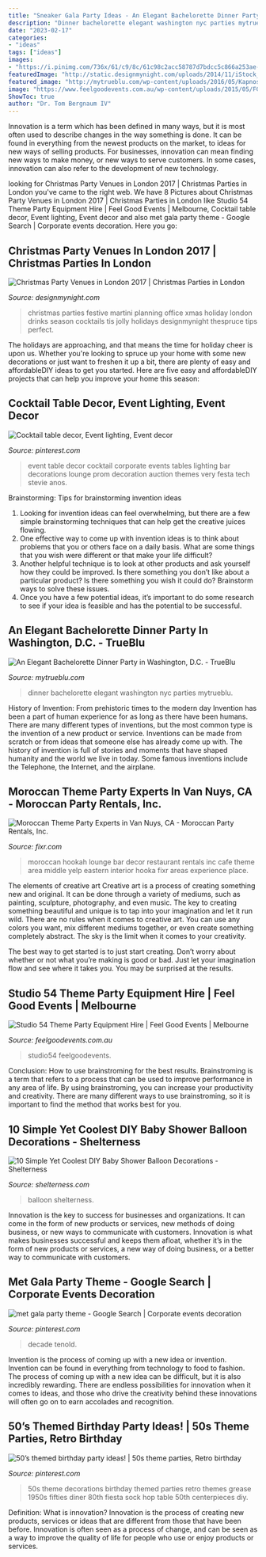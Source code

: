 ```yaml
---
title: "Sneaker Gala Party Ideas - An Elegant Bachelorette Dinner Party In Washington, D.c."
description: "Dinner bachelorette elegant washington nyc parties mytrueblu"
date: "2023-02-17"
categories:
- "ideas"
tags: ["ideas"]
images:
- "https://i.pinimg.com/736x/61/c9/8c/61c98c2acc58787d7bdcc5c866a253ae--corporate-events-decor-event-decor.jpg"
featuredImage: "http://static.designmynight.com/uploads/2014/11/iStock_000014722799Medium-1200x796-optimised.jpg"
featured_image: "http://mytrueblu.com/wp-content/uploads/2016/05/Kapnos_061-683x1024.jpg"
image: "https://www.feelgoodevents.com.au/wp-content/uploads/2015/05/FGE-Studio54-519111-0074-scaled-scaled.jpg"
ShowToc: true
author: "Dr. Tom Bergnaum IV"
---
```



Innovation is a term which has been defined in many ways, but it is most often used to describe changes in the way something is done. It can be found in everything from the newest products on the market, to ideas for new ways of selling products. For businesses, innovation can mean finding new ways to make money, or new ways to serve customers. In some cases, innovation can also refer to the development of new technology.

	

		
looking for Christmas Party Venues in London 2017 | Christmas Parties in London you've came to the right web. We have 8 Pictures about Christmas Party Venues in London 2017 | Christmas Parties in London like Studio 54 Theme Party Equipment Hire | Feel Good Events | Melbourne, Cocktail table decor, Event lighting, Event decor and also met gala party theme - Google Search | Corporate events decoration. Here you go:
		
    
## Christmas Party Venues In London 2017 | Christmas Parties In London

<img loading=lazy src="http://static.designmynight.com/uploads/2014/11/iStock_000014722799Medium-1200x796-optimised.jpg" onerror="this.onerror=null;this.src='https://tse4.mm.bing.net/th?id=OIP.VUFeh4b9jdn1sMxyLzw9pQHaE6&amp;pid=15.1';" alt="Christmas Party Venues in London 2017 | Christmas Parties in London">

_Source: designmynight.com_

>christmas parties festive martini planning office xmas holiday london drinks season cocktails tis jolly holidays designmynight thespruce tips perfect. 

	

The holidays are approaching, and that means the time for holiday cheer is upon us. Whether you're looking to spruce up your home with some new decorations or just want to freshen it up a bit, there are plenty of easy and affordableDIY ideas to get you started. Here are five easy and affordableDIY projects that can help you improve your home this season: 

    
## Cocktail Table Decor, Event Lighting, Event Decor

<img loading=lazy src="https://i.pinimg.com/736x/61/c9/8c/61c98c2acc58787d7bdcc5c866a253ae--corporate-events-decor-event-decor.jpg" onerror="this.onerror=null;this.src='https://tse2.mm.bing.net/th?id=OIP.KwQSYkQV0SdrbI9FqrJoaQHaLK&amp;pid=15.1';" alt="Cocktail table decor, Event lighting, Event decor">

_Source: pinterest.com_

>event table decor cocktail corporate events tables lighting bar decorations lounge prom decoration auction themes very festa tech stevie anos. 

	

Brainstorming: Tips for brainstorming invention ideas
1. Looking for invention ideas can feel overwhelming, but there are a few simple brainstorming techniques that can help get the creative juices flowing.
2. One effective way to come up with invention ideas is to think about problems that you or others face on a daily basis. What are some things that you wish were different or that make your life difficult?
3. Another helpful technique is to look at other products and ask yourself how they could be improved. Is there something you don’t like about a particular product? Is there something you wish it could do? Brainstorm ways to solve these issues.
4. Once you have a few potential ideas, it’s important to do some research to see if your idea is feasible and has the potential to be successful.

    
## An Elegant Bachelorette Dinner Party In Washington, D.C. - TrueBlu

<img loading=lazy src="http://mytrueblu.com/wp-content/uploads/2016/05/Kapnos_061-683x1024.jpg" onerror="this.onerror=null;this.src='https://tse1.mm.bing.net/th?id=OIP.xMYSDa6B8JNYbQ6NIfWQtwHaLG&amp;pid=15.1';" alt="An Elegant Bachelorette Dinner Party in Washington, D.C. - TrueBlu">

_Source: mytrueblu.com_

>dinner bachelorette elegant washington nyc parties mytrueblu. 

	

History of Invention: From prehistoric times to the modern day
Invention has been a part of human experience for as long as there have been humans. There are many different types of inventions, but the most common type is the invention of a new product or service. Inventions can be made from scratch or from ideas that someone else has already come up with. The history of invention is full of stories and moments that have shaped humanity and the world we live in today. Some famous inventions include the Telephone, the Internet, and the airplane.

    
## Moroccan Theme Party Experts In Van Nuys, CA - Moroccan Party Rentals, Inc.

<img loading=lazy src="http://cdn.fixr.com/serviceproviders/moroccan-party-rentals-inc.9504974721c9968e43b48cc2fedc1ac5-rg-403x604.jpg" onerror="this.onerror=null;this.src='https://tse1.mm.bing.net/th?id=OIP.uakZt0h59FcCappfsfWS2wAAAA&amp;pid=15.1';" alt="Moroccan Theme Party Experts in Van Nuys, CA - Moroccan Party Rentals, Inc.">

_Source: fixr.com_

>moroccan hookah lounge bar decor restaurant rentals inc cafe theme area middle yelp eastern interior hooka fixr areas experience place. 

	

The elements of creative art
Creative art is a process of creating something new and original. It can be done through a variety of mediums, such as painting, sculpture, photography, and even music. The key to creating something beautiful and unique is to tap into your imagination and let it run wild.
There are no rules when it comes to creative art. You can use any colors you want, mix different mediums together, or even create something completely abstract. The sky is the limit when it comes to your creativity.

The best way to get started is to just start creating. Don’t worry about whether or not what you’re making is good or bad. Just let your imagination flow and see where it takes you. You may be surprised at the results.

    
## Studio 54 Theme Party Equipment Hire | Feel Good Events | Melbourne

<img loading=lazy src="https://www.feelgoodevents.com.au/wp-content/uploads/2015/05/FGE-Studio54-519111-0074-scaled-scaled.jpg" onerror="this.onerror=null;this.src='https://tse2.mm.bing.net/th?id=OIP.N9DwM0EOS8BwR9QHfNpUrgHaE8&amp;pid=15.1';" alt="Studio 54 Theme Party Equipment Hire | Feel Good Events | Melbourne">

_Source: feelgoodevents.com.au_

>studio54 feelgoodevents. 

	

Conclusion: How to use brainstroming for the best results.
Brainstroming is a term that refers to a process that can be used to improve performance in any area of life. By using brainstroming, you can increase your productivity and creativity. There are many different ways to use brainstroming, so it is important to find the method that works best for you.

    
## 10 Simple Yet Coolest DIY Baby Shower Balloon Decorations - Shelterness

<img loading=lazy src="https://i.shelterness.com/2016/05/simple-yet-coolest-diy-baby-shower-balloon-decorations-7.jpg" onerror="this.onerror=null;this.src='https://tse4.mm.bing.net/th?id=OIP.YFkqqzB-vWBIyv6iZ5FEZQAAAA&amp;pid=15.1';" alt="10 Simple Yet Coolest DIY Baby Shower Balloon Decorations - Shelterness">

_Source: shelterness.com_

>balloon shelterness. 

	

Innovation is the key to success for businesses and organizations. It can come in the form of new products or services, new methods of doing business, or new ways to communicate with customers. Innovation is what makes businesses successful and keeps them afloat, whether it’s in the form of new products or services, a new way of doing business, or a better way to communicate with customers.

    
## Met Gala Party Theme - Google Search | Corporate Events Decoration

<img loading=lazy src="https://i.pinimg.com/736x/65/69/9b/65699beb3ca0f1dfd45603b13ecdc445.jpg" onerror="this.onerror=null;this.src='https://tse1.mm.bing.net/th?id=OIP.YDgECB-4LBbPPOaY5wxqNQHaLH&amp;pid=15.1';" alt="met gala party theme - Google Search | Corporate events decoration">

_Source: pinterest.com_

>decade tenold. 

	

Invention is the process of coming up with a new idea or invention. Invention can be found in everything from technology to food to fashion. The process of coming up with a new idea can be difficult, but it is also incredibly rewarding. There are endless possibilities for innovation when it comes to ideas, and those who drive the creativity behind these innovations will often go on to earn accolades and recognition.

    
## 50’s Themed Birthday Party Ideas! | 50s Theme Parties, Retro Birthday

<img loading=lazy src="https://i.pinimg.com/736x/ac/4e/20/ac4e20090e74bada8ee76404b9c976d6.jpg" onerror="this.onerror=null;this.src='https://tse4.mm.bing.net/th?id=OIP.tQcWRfqrnRb1K0vxF8PQ3wHaLH&amp;pid=15.1';" alt="50’s themed birthday party ideas! | 50s theme parties, Retro birthday">

_Source: pinterest.com_

>50s theme decorations birthday themed parties retro themes grease 1950s fifties diner 80th fiesta sock hop table 50th centerpieces diy. 

	

Definition: What is innovation?
Innovation is the process of creating new products, services or ideas that are different from those that have been before. Innovation is often seen as a process of change, and can be seen as a way to improve the quality of life for people who use or enjoy products or services.

